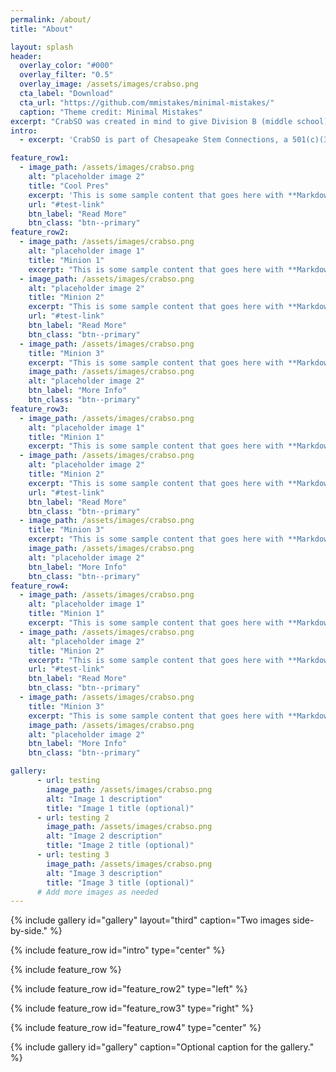 ```yaml
---
permalink: /about/
title: "About"

layout: splash
header:
  overlay_color: "#000"
  overlay_filter: "0.5"
  overlay_image: /assets/images/crabso.png
  cta_label: "Download"
  cta_url: "https://github.com/mmistakes/minimal-mistakes/"
  caption: "Theme credit: Minimal Mistakes"
excerpt: "CrabSO was created in mind to give Division B (middle school) students another invitational to compete at before their regionals and/or state competitions as well as provide Marylanders another in-state competition."
intro: 
  - excerpt: 'CrabSO is part of Chesapeake Stem Connections, a 501(c)(3) registered Maryland based nonprofit dedicated to supporting up and coming middle school Science Olympiad teams in Maryland. All proceeds from CrabSO are being processed by Chesapeake Stem Connections and will be reinvested back into Chesapeake Stem Connections endeavors such as financially supporting Maryland teams, providing workshops, and funding future in-person competitions.'

feature_row1:
  - image_path: /assets/images/crabso.png
    alt: "placeholder image 2"
    title: "Cool Pres"
    excerpt: 'This is some sample content that goes here with **Markdown** formatting. Left aligned with `type="left"`'
    url: "#test-link"
    btn_label: "Read More"
    btn_class: "btn--primary"
feature_row2:
  - image_path: /assets/images/crabso.png
    alt: "placeholder image 1"
    title: "Minion 1"
    excerpt: "This is some sample content that goes here with **Markdown** formatting."
  - image_path: /assets/images/crabso.png
    alt: "placeholder image 2"
    title: "Minion 2"
    excerpt: "This is some sample content that goes here with **Markdown** formatting."
    url: "#test-link"
    btn_label: "Read More"
    btn_class: "btn--primary"
  - image_path: /assets/images/crabso.png
    title: "Minion 3"
    excerpt: "This is some sample content that goes here with **Markdown** formatting."
    image_path: /assets/images/crabso.png
    alt: "placeholder image 2"
    btn_label: "More Info"
    btn_class: "btn--primary"
feature_row3:
  - image_path: /assets/images/crabso.png
    alt: "placeholder image 1"
    title: "Minion 1"
    excerpt: "This is some sample content that goes here with **Markdown** formatting."
  - image_path: /assets/images/crabso.png
    alt: "placeholder image 2"
    title: "Minion 2"
    excerpt: "This is some sample content that goes here with **Markdown** formatting."
    url: "#test-link"
    btn_label: "Read More"
    btn_class: "btn--primary"
  - image_path: /assets/images/crabso.png
    title: "Minion 3"
    excerpt: "This is some sample content that goes here with **Markdown** formatting."
    image_path: /assets/images/crabso.png
    alt: "placeholder image 2"
    btn_label: "More Info"
    btn_class: "btn--primary"
feature_row4:
  - image_path: /assets/images/crabso.png
    alt: "placeholder image 1"
    title: "Minion 1"
    excerpt: "This is some sample content that goes here with **Markdown** formatting."
  - image_path: /assets/images/crabso.png
    alt: "placeholder image 2"
    title: "Minion 2"
    excerpt: "This is some sample content that goes here with **Markdown** formatting."
    url: "#test-link"
    btn_label: "Read More"
    btn_class: "btn--primary"
  - image_path: /assets/images/crabso.png
    title: "Minion 3"
    excerpt: "This is some sample content that goes here with **Markdown** formatting."
    image_path: /assets/images/crabso.png
    alt: "placeholder image 2"
    btn_label: "More Info"
    btn_class: "btn--primary"

gallery:
      - url: testing
        image_path: /assets/images/crabso.png
        alt: "Image 1 description"
        title: "Image 1 title (optional)"
      - url: testing 2
        image_path: /assets/images/crabso.png
        alt: "Image 2 description"
        title: "Image 2 title (optional)"
      - url: testing 3
        image_path: /assets/images/crabso.png
        alt: "Image 3 description"
        title: "Image 3 title (optional)"
      # Add more images as needed
--- 
```


{% include gallery id="gallery" layout="third" caption="Two images side-by-side." %}

{% include feature_row id="intro" type="center" %}

{% include feature_row %}

{% include feature_row id="feature_row2" type="left" %}

{% include feature_row id="feature_row3" type="right" %}

{% include feature_row id="feature_row4" type="center" %}

{% include gallery id="gallery" caption="Optional caption for the gallery." %}

